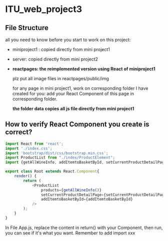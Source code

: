 # ITU_web_project3


## File Structure
all you need to know before you start to work on this project:
- miniproject1 : copied directly from mini project1
- server: copied directly from mini project2
- **reactpages: the reimplemented version using React of miniproject1**

  plz put all image files in reactpages/public/img
  
  for any page in mini project1, work on corresponding folder I have created for you: add your React Component of this page in corresponding folder.
  
  **the folder data copies all js file directly from mini project1**

## How to verify React Component you create is correct?

```javascript
import React from 'react';
import './index.css';
import 'bootstrap/dist/css/bootstrap.min.css';
import ProductList from "./index/ProductElement";
import {getAllWineInfo, addItemtoBasketById, setCurrentProductDetailPage } from "./data/winedata"

export class Root extends React.Component{
    render() {
        return (
            <ProductList
                products={getAllWineInfo()}
                setCurrentProductDetailPage={setCurrentProductDetailPage}
                addItemtoBasketById={addItemtoBasketById}
            />
        );
    }
}
```
In File App.js, replace the content in return() with your Component, then run, you can see if it's what you want. Remember to add import xxx 

